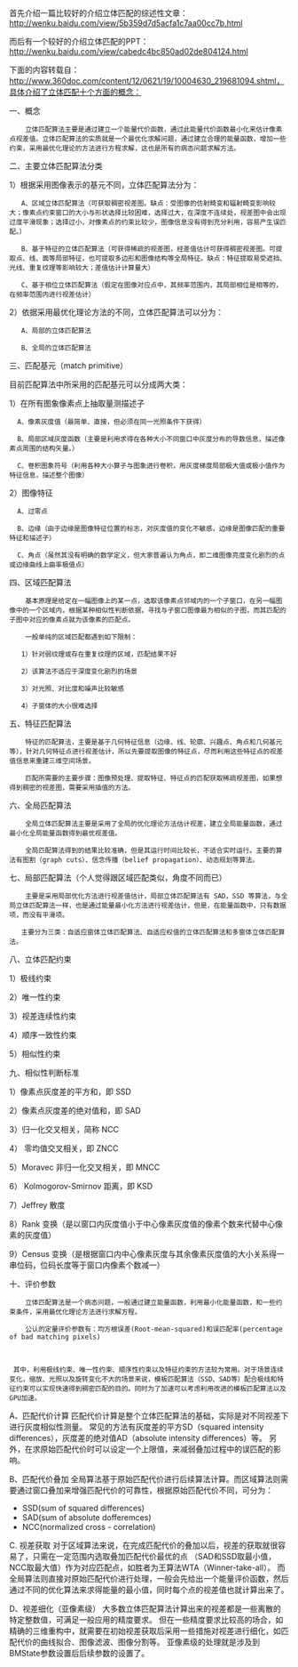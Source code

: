 首先介绍一篇比较好的介绍立体匹配的综述性文章：http://wenku.baidu.com/view/5b359d7d5acfa1c7aa00cc7b.html

而后有一个较好的介绍立体匹配的PPT：http://wenku.baidu.com/view/cabedc4bc850ad02de804124.html

下面的内容转载自：http://www.360doc.com/content/12/0621/19/10004630_219681094.shtml，具体介绍了立体匹配十个方面的概念：

一、概念

        立体匹配算法主要是通过建立一个能量代价函数，通过此能量代价函数最小化来估计像素点视差值。立体匹配算法的实质就是一个最优化求解问题，通过建立合理的能量函数，增加一些约束，采用最优化理论的方法进行方程求解，这也是所有的病态问题求解方法。

二、主要立体匹配算法分类

1）根据采用图像表示的基元不同，立体匹配算法分为：

       A、区域立体匹配算法（可获取稠密视差图。缺点：受图像的仿射畸变和辐射畸变影响较大；像素点约束窗口的大小与形状选择比较困难，选择过大，在深度不连续处，视差图中会出现过度平滑现象；选择过小，对像素点的约束比较少，图像信息没有得到充分利用，容易产生误匹配。）

       B、基于特征的立体匹配算法（可获得稀疏的视差图，经差值估计可获得稠密视差图。可提取点、线、面等局部特征，也可提取多边形和图像结构等全局特征。缺点：特征提取易受遮挡、光线、重复纹理等影响较大；差值估计计算量大）

       C、基于相位立体匹配算法（假定在图像对应点中，其频率范围内，其局部相位是相等的，在频率范围内进行视差估计）

2）依据采用最优化理论方法的不同，立体匹配算法可以分为：

       A、局部的立体匹配算法

       B、全局的立体匹配算法

三、匹配基元（match primitive）

目前匹配算法中所采用的匹配基元可以分成两大类：

1）在所有图象像素点上抽取量测描述子

      A、像素灰度值（最简单、直接，但必须在同一光照条件下获得）

      B、局部区域灰度函数（主要是利用求得在各种大小不同窗口中灰度分布的导数信息，描述像素点周围的结构矢量。）

      C、卷积图象符号（利用各种大小算子与图象进行卷积，用灰度梯度局部极大值或极小值作为特征信息，描述整个图像）

2）图像特征

      A、过零点

      B、边缘（由于边缘是图像特征位置的标志，对灰度值的变化不敏感，边缘是图像匹配的重要特征和描述子）

      C、角点（虽然其没有明确的数学定义，但大家普遍认为角点，即二维图像亮度变化剧烈的点或边缘曲线上曲率极值点）

四、区域匹配算法

        基本原理是给定在一幅图像上的某一点，选取该像素点邻域内的一个子窗口，在另一幅图像中的一个区域内，根据某种相似性判断依据，寻找与子窗口图像最为相似的子图，而其匹配的子图中对应的像素点就为该像素的匹配点。

        一般单纯的区域匹配都遇到如下限制：

       1）针对弱纹理或存在重复纹理的区域，匹配结果不好

       2）该算法不适应于深度变化剧烈的场景

       3）对光照、对比度和噪声比较敏感

       4）子窗体的大小很难选择

五、特征匹配算法

        特征的匹配算法，主要是基于几何特征信息（边缘、线、轮廓、兴趣点、角点和几何基元等），针对几何特征点进行视差估计，所以先要提取图像的特征点，尽而利用这些特征点的视差值信息来重建三维空间场景。

        匹配所需要的主要步骤：图像预处理、提取特征、特征点的匹配获取稀疏视差图，如果想得到稠密的视差图，需要采用插值的方法。

六、全局匹配算法

        全局立体匹配算法主要是采用了全局的优化理论方法估计视差，建立全局能量函数，通过最小化全局能量函数得到最优视差值。

        全局匹配算法得到的结果比较准确，但是其运行时间比较长，不适合实时运行。主要的算法有图割（graph cuts）、信念传播（belief propagation）、动态规划等算法。

七、局部匹配算法（个人觉得跟区域匹配类似，角度不同而已）

        主要是采用局部优化方法进行视差值估计，局部立体匹配算法有 SAD，SSD 等算法，与全局立体匹配算法一样，也是通过能量最小化方法进行视差估计，但是，在能量函数中，只有数据项，而没有平滑项。

       主要分为三类：自适应窗体立体匹配算法、自适应权值的立体匹配算法和多窗体立体匹配算法。

八、立体匹配约束

1）极线约束

2）唯一性约束

3）视差连续性约束

4）顺序一致性约束

5）相似性约束

九、相似性判断标准

1）像素点灰度差的平方和，即 SSD

2）像素点灰度差的绝对值和，即 SAD

3）归一化交叉相关，简称 NCC

4） 零均值交叉相关，即 ZNCC

5）Moravec 非归一化交叉相关，即 MNCC

6） Kolmogorov-Smirnov 距离，即 KSD

7）Jeffrey 散度

8）Rank 变换（是以窗口内灰度值小于中心像素灰度值的像素个数来代替中心像素的灰度值）

9）Census 变换（是根据窗口内中心像素灰度与其余像素灰度值的大小关系得一串位码，位码长度等于窗口内像素个数减一）

十、评价参数

        立体匹配算法是一个病态问题，一般通过建立能量函数，利用最小化能量函数，和一些约束条件，采用最优化理论方法进行求解方程。

        公认的定量评价参数有：均方根误差(Root-mean-squared)和误匹配率(percentage of bad matching pixels)

  

     其中，利用极线约束、唯一性约束、顺序性约束以及特征约束的方法较为常用。对于场景连续变化，缩放、光照以及旋转变化不大的场景来说，模板匹配算法（SSD、SAD等）配合极线和特征约束可以实现快速得到稠密匹配的目的。同时为了加速可以考虑利用改进的模板匹配算法以及GPU加速。



  A、匹配代价计算
  匹配代价计算是整个立体匹配算法的基础，实际是对不同视差下进行灰度相似性测量。
  常见的方法有灰度差的平方SD（squared intensity differences），灰度差的绝对值AD（absolute intensity differences）等。
  另外，在求原始匹配代价时可以设定一个上限值，来减弱叠加过程中的误匹配的影响。

  B、匹配代价叠加
  全局算法基于原始匹配代价进行后续算法计算。而区域算法则需要通过窗口叠加来增强匹配代价的可靠性，根据原始匹配代价不同，可分为：
  - SSD(sum of squared differences)
  - SAD(sum of absolute dofferemces)
  - NCC(normalized cross - correlation)

  C. 视差获取
  对于区域算法来说，在完成匹配代价的叠加以后，视差的获取就很容易了，只需在一定范围内选取叠加匹配代价最优的点
  （SAD和SSD取最小值，NCC取最大值）作为对应匹配点，如胜者为王算法WTA（Winner-take-all）。
  而全局算法则直接对原始匹配代价进行处理，一般会先给出一个能量评价函数，然后通过不同的优化算法来求得能量的最小值，同时每个点的视差值也就计算出来了。
	
  D、视差细化（亚像素级）
  大多数立体匹配算法计算出来的视差都是一些离散的特定整数值，可满足一般应用的精度要求。
  但在一些精度要求比较高的场合，如精确的三维重构中，就需要在初始视差获取后采用一些措施对视差进行细化，如匹配代价的曲线拟合、图像滤波、图像分割等。
  亚像素级的处理就是涉及到BMState参数设置后后续参数的设置了。